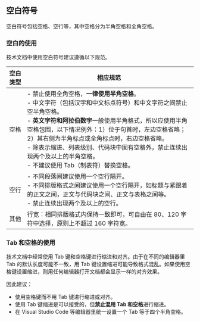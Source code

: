 ## 空白符号

空白符号包括空格、空行等，其中空格分为半角空格和全角空格。

### 空白的使用

技术文档中使用空白符号建议遵循以下规范。

| 空白类型 | 相应规范 |
| ---- | ------------------------------------------------------------ |
| 空格 | - 禁止使用全角空格，**一律使用半角空格**。 <br> - 中文字符（包括汉字和中文标点符号）和中文字符之间禁止空半角空格。 <br> - **英文字符和阿拉伯数字**一般使用半角格式，所以应使用半角空格包围，以下情况例外：1）位于句首时，左边空格省略； 2）其右侧为半角标点或全角标点时，右边空格省略。 <br> - 除表示缩进、列表级别、代码块中固有空格外，禁止连续出现两个及以上的半角空格。 <br> - 不建议使用 Tab（制表符）替换空格。 |
| 空行 | - 不同段落间建议使用一个空行隔开。 <br> - 不同排版格式之间建议使用一个空行隔开，如标题与紧跟着的正文之间，正文与代码块之间、正文与表格之间等。 <br> - 禁止连续出现两个及以上的空行。 |
| 其他 | 行宽：相同排版格式内保持一致即可，可自由在 80、120 字符中选择，原则上不超过 160 字符宽。 |

### Tab 和空格的使用

技术文档中经常使用 Tab 键和空格键进行缩进和对齐。由于在不同的编辑器里 Tab 的默认长度可能不一致，用 Tab 键设置缩进可能导致格式混乱。如果使用空格键设置缩进，则用任何编辑器打开文档都会显示一样的对齐效果。

因此建议：

- 使用空格键而不用 Tab 键进行缩进或对齐。
- 使用 Tab 键缩进是可以接受的，但**禁止混用 Tab 和空格**进行缩进。
- 在 Visual Studio Code 等编辑器里统一设置一个 Tab 等于四个半角空格。
